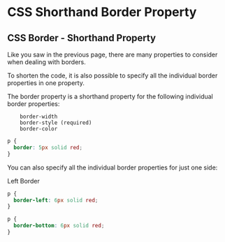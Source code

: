 # CSS Shorthand Border Property

## CSS Border - Shorthand Property
Like you saw in the previous page, there are many properties to consider when dealing with borders.

To shorten the code, it is also possible to specify all the individual border properties in one property.

The border property is a shorthand property for the following individual border properties:
```
    border-width
    border-style (required)
    border-color
```

```css
p {
  border: 5px solid red;
}
```

You can also specify all the individual border properties for just one side:

Left Border
```css
p {
  border-left: 6px solid red;
}
```

```css
p {
  border-bottom: 6px solid red;
}
```

